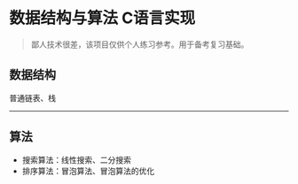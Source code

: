 # 数据结构与算法 C语言实现
> 鄙人技术很差，该项目仅供个人练习参考。用于备考复习基础。
## 数据结构
普通链表、栈

--- 

## 算法
- 搜索算法：线性搜索、二分搜索
- 排序算法：冒泡算法、冒泡算法的优化
